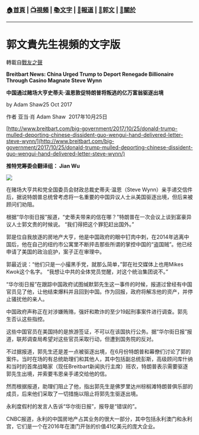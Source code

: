 ###  [:house:首頁](https://github.com/ourhimalayas/home) | [:tv:視頻](https://github.com/ourhimalayas/videos) | [:books:文字](https://github.com/ourhimalayas/txt) | [:newspaper:報道](https://github.com/ourhimalayas/news) | [:eagle:郭文](https://github.com/ourhimalayas/guomedia) | [:pray:關於](https://github.com/ourhimalayas/home/tree/master/about)
---
# 郭文貴先生視頻的文字版
轉載自[戰友之聲](http://littleantvoice.blogspot.com)

**Breitbart News: China Urged Trump to Deport Renegade Billionaire Through Casino Magnate Steve Wynn**

**中国通过赌场大亨史蒂夫·温恩敦促特朗普将叛逃的亿万富翁驱逐出境**



by Adam Shaw25 Oct 2017

作者 亚当·肖 Adam Shaw  2017年10月25日



[http://www.breitbart.com/big-government/2017/10/25/donald-trump-mulled-deporting-chinese-dissident-guo-wengui-hand-delivered-letter-steve-wynn/](http://www.breitbart.com/big-government/2017/10/25/donald-trump-mulled-deporting-chinese-dissident-guo-wengui-hand-delivered-letter-steve-wynn/)



**推特党筹委会翻译组： Jian Wu**



[![](https://1.bp.blogspot.com/-h4_ZusD-D6Q/WfEXHGgbJ8I/AAAAAAAABE8/OaD8ZRizHJcRM8AyEBAXJLLIMq8YyhZcgCLcBGAs/s400/1025-3.PNG)](https://1.bp.blogspot.com/-h4_ZusD-D6Q/WfEXHGgbJ8I/AAAAAAAABE8/OaD8ZRizHJcRM8AyEBAXJLLIMq8YyhZcgCLcBGAs/s1600/1025-3.PNG)



在赌场大亨共和党全国委员会财政总裁史蒂夫·温恩（Steve Wynn）亲手递交信件后，据说特朗普总统曾考虑将一名重要的中国异议人士从美国驱逐出境，但后来被顾问们劝阻。



根据“华尔街日报”报道，“史蒂夫带来的信在哪？”特朗普在一次会议上谈到富豪异议人士郭文贵的时候说。 “我们得把这个罪犯赶出国外。”



郭是位自我放逐的房地产大亨，他是中国政府的眼中钉肉中刺，在2014年逃离中国后，他在自己的纽约市公寓里不断抨击那些所谓的掌控中国的“盗国贼”。他已经申请了美国的政治庇护，案子正在审理中。



郭最近说：“他们只是一小撮黑手党，就那么简单，”郭在社交媒体上也用Mikes Kwok这个名字。 “我想让中共的全体党员觉醒，对这个统治集团说不。”



“华尔街日报”在跟踪中国政府试图缄默郭先生这一事件的时候，报道过曾经有中国官员见了他，让他结束爆料并且回到中国。作为回报，政府将解冻他的资产，并停止骚扰他的亲人。



中国政府声称正在对涉嫌贿赂，强奸和欺诈的至少19起刑事案件进行调查。郭先生否认这些指控。



这些中国官员在美国持的是旅游签证，不可以在该国执行公务。据“华尔街日报”报道，联邦调查局希望对这些官员采取行动，但遭到国务院的反对。



不过据报道，郭先生还是差一点被驱逐出境，在6月份特朗普和幕僚们讨论了郭的案件。当时在场的有总统助理们和其他人，其中包括副总统彭斯，高级顾问库什纳和当时的首席战略家（现任Breitbart新闻执行主席）班农，特朗普表示需要驱逐郭先生出境，并索要韦恩亲手递交给他的信。



然而根据报道，助理们阻止了他，指出郭先生是佛罗里达州棕榈滩特朗普俱乐部的成员，后来他们采取了一切措施以阻止将郭先生驱逐出境。



永利度假村的发言人告诉“华尔街日报”，报导是“错误的”。



CNBC报道，永利的中国房地产占其业务的很大一部分，其中包括永利澳门和永利宫，它们是一个在2016年在澳门开张的价值41亿美元的庞大企业。
<u></u><sub></sub><sup></sup><strike></strike>